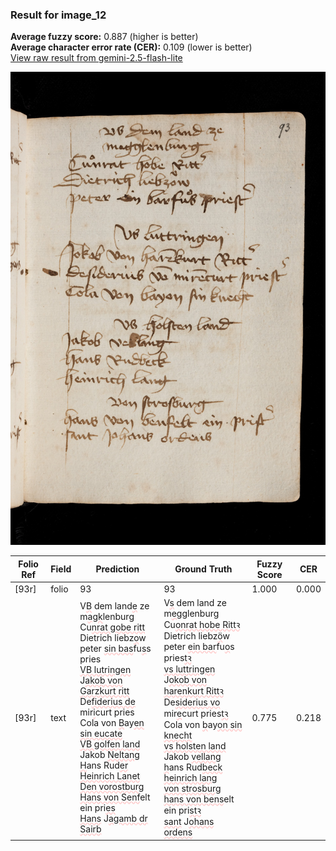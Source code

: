 ### Result for image_12
**Average fuzzy score:** 0.887 (higher is better)<br>**Average character error rate (CER):** 0.109 (lower is better)<br>[View raw result from gemini-2.5-flash-lite](https://github.com/RISE-UNIBAS/humanities_data_benchmark/blob/main/results/2025-10-24/T0285/request_T0285_image_12.json)

<img src="https://github.com/RISE-UNIBAS/humanities_data_benchmark/blob/main/benchmarks/medieval_manuscripts/images/image_12.jpg?raw=true" alt="image_12" width="800px">

<style>
.diff { text-decoration: underline; text-decoration-color: #ffcccc; text-decoration-style: wavy; }
</style>

| Folio Ref | Field | Prediction | Ground Truth | Fuzzy Score | CER |
|-----------|-------|------------|--------------|-------------|-----|
| [93r] | folio | 93 | 93 | 1.000 | 0.000 |
| [93r] | text | V<span class="diff">B</span> dem land<span class="diff">e</span> ze<br>m<span class="diff">agk</span>lenburg<br> Cu<span class="diff">nrat gobe ritt<br></span>Dietrich liebz<span class="diff">o</span>w<br>peter <span class="diff">sin bas</span>fu<span class="diff">s</span>s pries<span class="diff"><br>VB lutringen<br></span>J<span class="diff">akob von Garzkurt ritt<br></span>De<span class="diff">fiderius de</span> mir<span class="diff">i</span>curt pries<span class="diff"><br></span>Cola von <span class="diff">B</span>ay<span class="diff">en sin eucate<br>VB golfen land<br></span>Jakob <span class="diff">Neltang<br>H</span>ans Rud<span class="diff">er<br>Heinrich Lanet<br>Den vorostburg<br>Hans von Senf</span>elt ein pri<span class="diff">es<br>Hans</span> J<span class="diff">agamb dr Sairb</span> | V<span class="diff">s</span> dem land ze<br><span class="diff"> </span>m<span class="diff">egg</span>lenburg<br> Cu<span class="diff">onrat hobe Rittꝛ<br> </span>Dietrich liebz<span class="diff">ö</span>w<br><span class="diff"> </span>peter <span class="diff">ein bar</span>fu<span class="diff">o</span>s pries<span class="diff">tꝛ<br> vs luttringen<br> </span>J<span class="diff">okob von harenkurt Rittꝛ<br> </span>De<span class="diff">siderius vo</span> mir<span class="diff">e</span>curt pries<span class="diff">tꝛ<br> </span>Cola von <span class="diff">b</span>ay<span class="diff">on sin knecht<br> vs holsten land<br> </span>Jakob <span class="diff">vellang<br> h</span>ans Rud<span class="diff">beck<br> heinrich lang<br> von strosburg<br> hans von bens</span>elt ein pri<span class="diff">stꝛ<br> sant</span> J<span class="diff">ohans ordens</span> | 0.775 | 0.218 |

